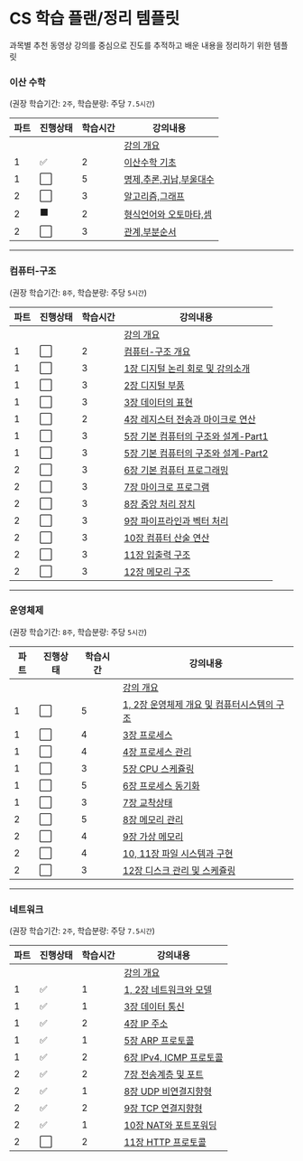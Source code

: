 # CS 학습 플랜/정리 템플릿

과목별 추천 동영상 강의를 중심으로 진도를 추적하고 배운 내용을 정리하기 위한 템플릿

### 이산 수학

(권장 학습기간: `2주`, 학습분량: 주당 `7.5시간`)

| 파트 | 진행상태             | 학습시간 | 강의내용                                                      |
| ---- | -------------------- | -------- | ------------------------------------------------------------- |
|      |                      |          | [강의 개요](이산-수학)                                        |
| 1    | :white_check_mark:   | 2        | [이산수학 기초](이산-수학/이산수학-기초)                      |
| 1    | :white_large_square: | 5        | [명제,추론,귀납,부울대수](이산-수학/명제,추론,귀납,부울대수)  |
| 2    | :white_large_square: | 3        | [알고리즘,그래프](이산-수학/알고리즘,그래프.md)               |
| 2    | :black_large_square: | 2        | [형식언어와 오토마타,셈](이산-수학/형식언어와-오토마타,셈.md) |
| 2    | :white_large_square: | 3        | [관계,부분순서](이산-수학/관계,부분순서.md)                   |

---

### 컴퓨터-구조

(권장 학습기간: `8주`, 학습분량: 주당 `5시간`)

| 파트 | 진행상태             | 학습시간 | 강의내용                                                                                  |
| ---- | -------------------- | -------- | ----------------------------------------------------------------------------------------- |
|      |                      |          | [강의 개요](컴퓨터-구조)                                                                  |
| 1    | :white_large_square: | 2        | [컴퓨터-구조 개요](컴퓨터-구조/컴퓨터-구조-개요.md)                                       |
| 1    | :white_large_square: | 3        | [1장 디지털 논리 회로 및 강의소개](컴퓨터-구조/1장-디지털-논리-회로-및-강의소개.md)       |
| 1    | :white_large_square: | 3        | [2장 디지털 부품](컴퓨터-구조/2장-디지털-부품.md)                                         |
| 1    | :white_large_square: | 3        | [3장 데이터의 표현](컴퓨터-구조/3장-데이터의-표현.md)                                     |
| 1    | :white_large_square: | 2        | [4장 레지스터 전송과 마이크로 연산](컴퓨터-구조/4장-레지스터-전송과-마이크로-연산.md)     |
| 1    | :white_large_square: | 3        | [5장 기본 컴퓨터의 구조와 설계-Part1](컴퓨터-구조/5장-기본-컴퓨터의-구조와-설계-Part1.md) |
| 1    | :white_large_square: | 3        | [5장 기본 컴퓨터의 구조와 설계-Part2](컴퓨터-구조/5장-기본-컴퓨터의-구조와-설계-Part2.md) |
| 2    | :white_large_square: | 3        | [6장 기본 컴퓨터 프로그래밍](컴퓨터-구조/6장-기본-컴퓨터-프로그래밍.md)                   |
| 2    | :white_large_square: | 3        | [7장 마이크로 프로그램](컴퓨터-구조/7장-마이크로-프로그램.md)                             |
| 2    | :white_large_square: | 3        | [8장 중앙 처리 장치](컴퓨터-구조/8장-중앙-처리-장치.md)                                   |
| 2    | :white_large_square: | 3        | [9장 파이프라인과 벡터 처리](컴퓨터-구조/9장-파이프라인과-벡터-처리.md)                   |
| 2    | :white_large_square: | 3        | [10장 컴퓨터 산술 연산](컴퓨터-구조/10장-컴퓨터-산술-연산.md)                             |
| 2    | :white_large_square: | 3        | [11장 입출력 구조](컴퓨터-구조/11장-입출력-구조.md)                                       |
| 2    | :white_large_square: | 3        | [12장 메모리 구조](컴퓨터-구조/12장-메모리-구조.md)                                       |

---

### 운영체제

(권장 학습기간: `8주`, 학습분량: 주당 `5시간`)

| 파트 | 진행상태             | 학습시간 | 강의내용                                                                                               |
| ---- | -------------------- | -------- | ------------------------------------------------------------------------------------------------------ |
|      |                      |          | [강의 개요](운영체제)                                                                                  |
| 1    | :white_large_square: | 5        | [1, 2장 운영체제 개요 및 컴퓨터시스템의 구조](운영체제/1,-2장-운영체제-개요-및-컴퓨터시스템의-구조.md) |
| 1    | :white_large_square: | 4        | [3장 프로세스](운영체제/3장-프로세스.md)                                                               |
| 1    | :white_large_square: | 4        | [4장 프로세스 관리](운영체제/4장-프로세스-관리.md)                                                     |
| 1    | :white_large_square: | 3        | [5장 CPU 스케쥴링](운영체제/5장-CPU-스케쥴링.md)                                                       |
| 1    | :white_large_square: | 5        | [6장 프로세스 동기화](운영체제/6장-프로세스-동기화.md)                                                 |
| 1    | :white_large_square: | 3        | [7장 교착상태](운영체제/7장-교착상태.md)                                                               |
| 2    | :white_large_square: | 5        | [8장 메모리 관리](운영체제/8장-메모리-관리.md)                                                         |
| 2    | :white_large_square: | 4        | [9장 가상 메모리](운영체제/9장-가상-메모리.md)                                                         |
| 2    | :white_large_square: | 4        | [10, 11장 파일 시스템과 구현](운영체제/10,-11장-파일-시스템과-구현.md)                                 |
| 2    | :white_large_square: | 3        | [12장 디스크 관리 및 스케쥴링](운영체제/12장-디스크-관리-및-스케쥴링.md)                               |

---

### 네트워크

(권장 학습기간: `2주`, 학습분량: 주당 `7.5시간`)

| 파트 | 진행상태             | 학습시간 | 강의내용                                                       |
| ---- | -------------------- | -------- | -------------------------------------------------------------- |
|      |                      |          | [강의 개요](네트워크)                                          |
| 1    | :white_check_mark:   | 1        | [1, 2장 네트워크와 모델](네트워크/1,-2장-네트워크와-모델.md)   |
| 1    | :white_check_mark:   | 1        | [3장 데이터 통신](네트워크/3장-데이터-통신.md)                 |
| 1    | :white_check_mark:   | 2        | [4장 IP 주소](네트워크/4장-IP-주소.md)                         |
| 1    | :white_check_mark:   | 1        | [5장 ARP 프로토콜](네트워크/5장-ARP-프로토콜.md)               |
| 1    | :white_check_mark:   | 2        | [6장 IPv4, ICMP 프로토콜](네트워크/6장-IPv4,-ICMP-프로토콜.md) |
| 2    | :white_check_mark:   | 2        | [7장 전송계층 및 포트](네트워크/7장-전송계층-및-포트.md)       |
| 2    | :white_check_mark:   | 1        | [8장 UDP 비연결지향형](네트워크/8장-UDP-비연결지향형.md)       |
| 2    | :white_check_mark:   | 2        | [9장 TCP 연결지향형](네트워크/9장-TCP-연결지향형.md)           |
| 2    | :white_check_mark:   | 1        | [10장 NAT와 포트포워딩](네트워크/10장-NAT와-포트포워딩.md)     |
| 2    | :white_large_square: | 2        | [11장 HTTP 프로토콜](네트워크/11장-HTTP-프로토콜.md)           |
